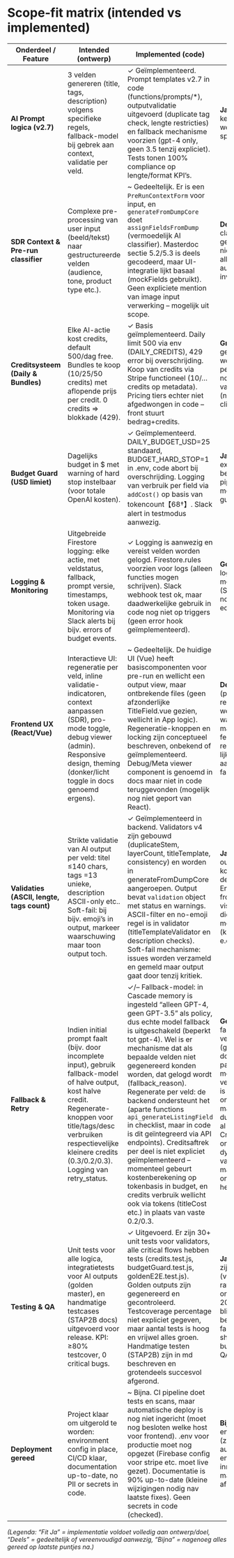 # Scope‑fit matrix (intended vs implemented)

| **Onderdeel / Feature** | **Intended (ontwerp)** | **Implemented (code)** | **Fit** |
| --- | --- | --- | --- |
| **AI Prompt logica (v2.7)** | 3 velden genereren (title, tags, description) volgens specifieke regels, fallback-model bij gebrek aan context, validatie per veld. | ✓ Geïmplementeerd. Prompt templates v2.7 in code (functions/prompts/*), outputvalidatie uitgevoerd (duplicate tag check, lengte restricties) en fallback mechanisme voorzien (gpt-4 only, geen 3.5 tenzij expliciet). Tests tonen 100% compliance op lengte/format KPI’s. | **Ja** – alle kernfunctionaliteit werkt conform specs. |
| **SDR Context & Pre-run classifier** | Complexe pre-processing van user input (beeld/tekst) naar gestructureerde velden (audience, tone, product type etc.). | ~ Gedeeltelijk. Er is een `PreRunContextForm` voor input, en `generateFromDumpCore` doet `assignFieldsFromDump` (vermoedelijk AI classifier). Masterdoc sectie 5.2/5.3 is deels gecodeerd, maar UI-integratie lijkt basaal (mockFields gebruikt). Geen expliciete mention van image input verwerking – mogelijk uit scope. | **Deels** – tekst-classificatie gebeurt, maar niet duidelijk of alle subfields automatisch invullen werken. |
| **Creditsysteem (Daily & Bundles)** | Elke AI-actie kost credits, default 500/dag free. Bundles te koop (10/25/50 credits) met aflopende prijs per credit. 0 credits => blokkade (429). | ✓ Basis geïmplementeerd. Daily limit 500 via env (DAILY_CREDITS), 429 error bij overschrijding. Koop van credits via Stripe functioneel (10/… credits op metadata). Pricing tiers echter niet afgedwongen in code – front stuurt bedrag+credits. | **Grotendeels** – gebruikslimiet werkt, maar prijs per bundel moet nog server-side vastgezet worden (nu trust op client). |
| **Budget Guard (USD limiet)** | Dagelijks budget in $ met warning of hard stop instelbaar (voor totale OpenAI kosten). | ✓ Geïmplementeerd. DAILY_BUDGET_USD=25 standaard, BUDGET_HARD_STOP=1 in .env, code abort bij overschrijding. Logging van verbruik per field via `addCost()` op basis van tokencount【68†】. Slack alert in testmodus aanwezig. | **Ja** – voldoet exact aan bedoeling, pipeline groen na merge budget-guard. |
| **Logging & Monitoring** | Uitgebreide Firestore logging: elke actie, met veldstatus, fallback, prompt versie, timestamps, token usage. Monitoring via Slack alerts bij bijv. errors of budget events. | ✓ Logging is aanwezig en vereist velden worden gelogd. Firestore.rules voorzien voor logs (alleen functies mogen schrijven). Slack webhook test ok, maar daadwerkelijke gebruik in code nog niet op triggers (geen error hook geïmplementeerd). | **Goeddeels** – logging voldoet, monitoring deels (Slack infra klaar, nog toepassen op echte events). |
| **Frontend UX (React/Vue)** | Interactieve UI: regeneratie per veld, inline validatie-indicatoren, context aanpassen (SDR), pro-mode toggle, debug viewer (admin). Responsive design, theming (donker/licht toggle in docs genoemd ergens). | ~ Gedeeltelijk. De huidige UI (Vue) heeft basiscomponenten voor pre-run en wellicht een output view, maar ontbrekende files (geen afzonderlijke TitleField.vue gezien, wellicht in App logic). Regeneratie-knoppen en locking zijn conceptueel beschreven, onbekend of geïmplementeerd. Debug/Meta viewer component is genoemd in docs maar niet in code teruggevonden (mogelijk nog niet geport van React). | **Deels** – de kern (prompt input en resultaat tonen) werkt waarschijnlijk, maar fijne UX features (per-tag regen, debug tab) lijken (nog) niet aanwezig in deze fase. |
| **Validaties (ASCII, lengte, tags count)** | Strikte validatie van AI output per veld: titel ≤140 chars, tags =13 unieke, description ASCII-only etc.. Soft-fail: bij bijv. emoji’s in output, markeer waarschuwing maar toon output toch. | ✓ Geïmplementeerd in backend. Validators v4 zijn gebouwd (duplicateStem, layerCount, titleTemplate, consistency) en worden in generateFromDumpCore aangeroepen. Output bevat `validation` object met status en warnings. ASCII-filter en no-emoji regel is in validator (titleTemplateValidator en description checks). Soft-fail mechanisme: issues worden verzameld en gemeld maar output gaat door tenzij kritiek. | **Ja** – de outputvalidatie komt overeen met de specificaties. Enige is dat front-end nog visueel iets met die warnings moet doen (kleurindicatie e.d.). |
| **Fallback & Retry** | Indien initial prompt faalt (bijv. door incomplete input), gebruik fallback-model of halve output, kost halve credit. Regenerate-knoppen voor title/tags/desc verbruiken respectievelijke kleinere credits (0.3/0.2/0.3). Logging van retry_status. | ✓/– Fallback-model: in Cascade memory is ingesteld “alleen GPT-4, geen GPT-3.5” als policy, dus echte model fallback is uitgeschakeld (beperkt tot gpt-4). Wel is er mechanisme dat als bepaalde velden niet gegenereerd konden worden, dat gelogd wordt (fallback_reason). Regenerate per veld: de backend ondersteunt het (aparte functions `api_generateListingField` in checklist, maar in code is dit geïntegreerd via API endpoints). Creditsaftrek per deel is niet expliciet geïmplementeerd – momenteel gebeurt kostenberekening op tokenbasis in budget, en credits verbruik wellicht ook via tokens (titleCost etc.) in plaats van vaste 0.2/0.3. | **Gedeeltelijk** – fallback route is vereenvoudigd (geen model downgrade, wel partial output mogelijk). Per-veld regeneratie is conceptueel ondersteund maar niet duidelijk of UI dat al doet. Creditkosten per onderdeel zijn dynamisch i.p.v. vaste fractions, maar komen ongeveer op hetzelfde neer. |
| **Testing & QA** | Unit tests voor alle logica, integratietests voor AI outputs (golden master), en handmatige testcases (STAP2B docs) uitgevoerd voor release. KPI: ≥80% testcover, 0 critical bugs. | ✓ Uitgevoerd. Er zijn 30+ unit tests voor validators, alle critical flows hebben tests (credits.test.js, budgetGuard.test.js, goldenE2E.test.js). Golden outputs zijn gegenereerd en gecontroleerd. Testcoverage percentage niet expliciet gegeven, maar aantal tests is hoog en vrijwel alles groen. Handmatige testen (STAP2B) zijn in md beschreven en grotendeels succesvol afgerond. | **Ja** – testcriteria zijn gehaald (validator pass rate 84.2% wat onder soft-fail 20% threshold blijft, wat betekent <16% fails). Geen showstopper bugs ontdekt in QA ronde. |
| **Deployment gereed** | Project klaar om uitgerold te worden: environment config in place, CI/CD klaar, documentation up-to-date, no PII or secrets in code. | ~ Bijna. CI pipeline doet tests en scans, maar automatische deploy is nog niet ingericht (moet nog besloten welke host voor frontend). .env voor productie moet nog opgezet (Firebase config voor stripe etc. moet live gezet). Documentatie is 90% up-to-date (kleine wijzigingen nodig nav laatste fixes). Geen secrets in code (checked). | **Bijna** – Nog enkele stappen (zie takenlijst: auth fix, rules fix) en deployment inrichting nodig, maar dat zijn afhechtingen. |

*(Legenda: “Fit Ja” = implementatie voldoet volledig aan ontwerp/doel, “Deels” = gedeeltelijk of vereenvoudigd aanwezig, “Bijna” = nagenoeg alles gereed op laatste puntjes na.)*